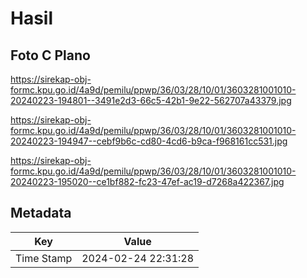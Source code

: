# Hasil

## Foto C Plano

https://sirekap-obj-formc.kpu.go.id/4a9d/pemilu/ppwp/36/03/28/10/01/3603281001010-20240223-194801--3491e2d3-66c5-42b1-9e22-562707a43379.jpg

https://sirekap-obj-formc.kpu.go.id/4a9d/pemilu/ppwp/36/03/28/10/01/3603281001010-20240223-194947--cebf9b6c-cd80-4cd6-b9ca-f968161cc531.jpg

https://sirekap-obj-formc.kpu.go.id/4a9d/pemilu/ppwp/36/03/28/10/01/3603281001010-20240223-195020--ce1bf882-fc23-47ef-ac19-d7268a422367.jpg


## Metadata

| Key        | Value               |
| ---------- | ------------------- |
| Time Stamp | 2024-02-24 22:31:28 |



